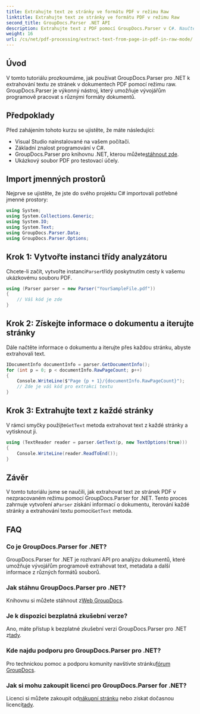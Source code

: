 ```yaml
---
title: Extrahujte text ze stránky ve formátu PDF v režimu Raw
linktitle: Extrahujte text ze stránky ve formátu PDF v režimu Raw
second_title: GroupDocs.Parser .NET API
description: Extrahujte text z PDF pomocí GroupDocs.Parser v C#. Naučte se efektivní extrakci textu PDF pomocí této výkonné knihovny .NET.
weight: 16
url: /cs/net/pdf-processing/extract-text-from-page-in-pdf-in-raw-mode/
---
```

## Úvod
V tomto tutoriálu prozkoumáme, jak používat GroupDocs.Parser pro .NET k extrahování textu ze stránek v dokumentech PDF pomocí režimu raw. GroupDocs.Parser je výkonný nástroj, který umožňuje vývojářům programově pracovat s různými formáty dokumentů.
## Předpoklady
Před zahájením tohoto kurzu se ujistěte, že máte následující:
- Visual Studio nainstalované na vašem počítači.
- Základní znalost programování v C#.
- GroupDocs.Parser pro knihovnu .NET, kterou můžete[stáhnout zde](https://releases.groupdocs.com/parser/net/).
- Ukázkový soubor PDF pro testovací účely.

## Import jmenných prostorů
Nejprve se ujistěte, že jste do svého projektu C# importovali potřebné jmenné prostory:
```csharp
using System;
using System.Collections.Generic;
using System.IO;
using System.Text;
using GroupDocs.Parser.Data;
using GroupDocs.Parser.Options;
```
## Krok 1: Vytvořte instanci třídy analyzátoru
 Chcete-li začít, vytvořte instanci`Parser`třídy poskytnutím cesty k vašemu ukázkovému souboru PDF.
```csharp
using (Parser parser = new Parser("YourSampleFile.pdf"))
{
    // Váš kód je zde
}
```
## Krok 2: Získejte informace o dokumentu a iterujte stránky
Dále načtěte informace o dokumentu a iterujte přes každou stránku, abyste extrahovali text.
```csharp
IDocumentInfo documentInfo = parser.GetDocumentInfo();
for (int p = 0; p < documentInfo.RawPageCount; p++)
{
    Console.WriteLine($"Page {p + 1}/{documentInfo.RawPageCount}");
    // Zde je váš kód pro extrakci textu
}
```
## Krok 3: Extrahujte text z každé stránky
 V rámci smyčky použijte`GetText` metoda extrahovat text z každé stránky a vytisknout ji.
```csharp
using (TextReader reader = parser.GetText(p, new TextOptions(true)))
{
    Console.WriteLine(reader.ReadToEnd());
}
```

## Závěr
 V tomto tutoriálu jsme se naučili, jak extrahovat text ze stránek PDF v nezpracovaném režimu pomocí GroupDocs.Parser for .NET. Tento proces zahrnuje vytvoření a`Parser` získání informací o dokumentu, iterování každé stránky a extrahování textu pomocí`GetText` metoda.

## FAQ
### Co je GroupDocs.Parser for .NET?
GroupDocs.Parser for .NET je rozhraní API pro analýzu dokumentů, které umožňuje vývojářům programově extrahovat text, metadata a další informace z různých formátů souborů.
### Jak stáhnu GroupDocs.Parser pro .NET?
 Knihovnu si můžete stáhnout z[Web GroupDocs](https://releases.groupdocs.com/parser/net/).
### Je k dispozici bezplatná zkušební verze?
 Ano, máte přístup k bezplatné zkušební verzi GroupDocs.Parser pro .NET z[tady](https://releases.groupdocs.com/).
### Kde najdu podporu pro GroupDocs.Parser pro .NET?
 Pro technickou pomoc a podporu komunity navštivte stránku[fórum GroupDocs](https://forum.groupdocs.com/c/parser/17).
### Jak si mohu zakoupit licenci pro GroupDocs.Parser for .NET?
 Licenci si můžete zakoupit od[nákupní stránku](https://purchase.groupdocs.com/buy) nebo získat dočasnou licenci[tady](https://purchase.groupdocs.com/temporary-license/).